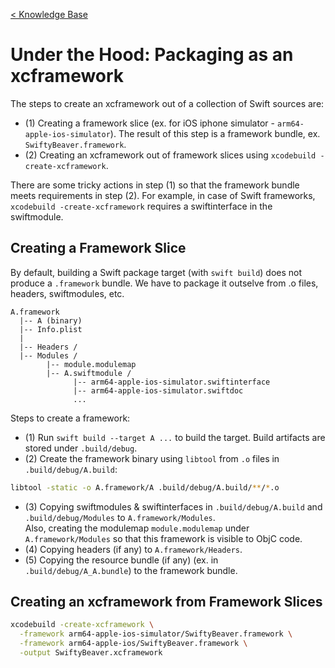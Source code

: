 [< Knowledge Base](../README.md)

# Under the Hood: Packaging as an xcframework

The steps to create an xcframework out of a collection of Swift sources are:
- (1) Creating a framework slice (ex. for iOS iphone simulator - `arm64-apple-ios-simulator`). The result of this step is a framework bundle, ex. `SwiftyBeaver.framework`.
- (2) Creating an xcframework out of framework slices using `xcodebuild -create-xcframework`.

There are some tricky actions in step (1) so that the framework bundle meets requirements in step (2). For example, in case of Swift frameworks, `xcodebuild -create-xcframework` requires a swiftinterface in the swiftmodule.

## Creating a Framework Slice

By default, building a Swift package target (with `swift build`) does not produce a `.framework` bundle. We have to package it outselve from .o files, headers, swiftmodules, etc.

```
A.framework
  |-- A (binary)
  |-- Info.plist
  |
  |-- Headers /
  |-- Modules /
        |-- module.modulemap
        |-- A.swiftmodule /
              |-- arm64-apple-ios-simulator.swiftinterface
              |-- arm64-apple-ios-simulator.swiftdoc
              ...
```
Steps to create a framework:
- (1) Run `swift build --target A ...` to build the target. Build artifacts are stored under `.build/debug`.
- (2) Create the framework binary using `libtool` from `.o` files in `.build/debug/A.build`:
```sh
libtool -static -o A.framework/A .build/debug/A.build/**/*.o
```
- (3) Copying swiftmodules & swiftinterfaces in `.build/debug/A.build` and `.build/debug/Modules` to `A.framework/Modules`.\
Also, creating the modulemap `module.modulemap` under `A.framework/Modules` so that this framework is visible to ObjC code.
- (4) Copying headers (if any) to `A.framework/Headers`.
- (5) Copying the resource bundle (if any) (ex. in `.build/debug/A_A.bundle`) to the framework bundle.

## Creating an xcframework from Framework Slices

```sh
xcodebuild -create-xcframework \
  -framework arm64-apple-ios-simulator/SwiftyBeaver.framework \
  -framework arm64-apple-ios/SwiftyBeaver.framework \
  -output SwiftyBeaver.xcframework
```
